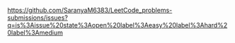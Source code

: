 https://github.com/SaranyaM6383/LeetCode_problems-submissions/issues?q=is%3Aissue%20state%3Aopen%20label%3Aeasy%20label%3Ahard%20label%3Amedium
